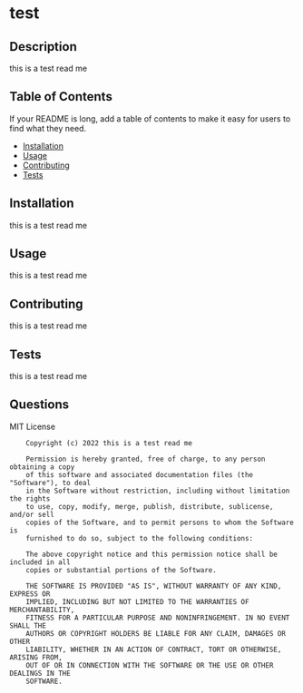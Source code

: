 # test

  ## Description
  
  this is a test read me
  
  ## Table of Contents
  
  If your README is long, add a table of contents to make it easy for users to find what they need.
  
  - [Installation](#installation)
  - [Usage](#usage)
  - [Contributing](#contributing)
  - [Tests](#tests)
  
  ## Installation
  
  this is a test read me
  
  ## Usage

  this is a test read me
  
  ## Contributing
  
  this is a test read me
  
  ## Tests
  
  this is a test read me
  
  ## Questions
  
  MIT License

        Copyright (c) 2022 this is a test read me
        
        Permission is hereby granted, free of charge, to any person obtaining a copy
        of this software and associated documentation files (the "Software"), to deal
        in the Software without restriction, including without limitation the rights
        to use, copy, modify, merge, publish, distribute, sublicense, and/or sell
        copies of the Software, and to permit persons to whom the Software is
        furnished to do so, subject to the following conditions:
        
        The above copyright notice and this permission notice shall be included in all
        copies or substantial portions of the Software.
        
        THE SOFTWARE IS PROVIDED "AS IS", WITHOUT WARRANTY OF ANY KIND, EXPRESS OR
        IMPLIED, INCLUDING BUT NOT LIMITED TO THE WARRANTIES OF MERCHANTABILITY,
        FITNESS FOR A PARTICULAR PURPOSE AND NONINFRINGEMENT. IN NO EVENT SHALL THE
        AUTHORS OR COPYRIGHT HOLDERS BE LIABLE FOR ANY CLAIM, DAMAGES OR OTHER
        LIABILITY, WHETHER IN AN ACTION OF CONTRACT, TORT OR OTHERWISE, ARISING FROM,
        OUT OF OR IN CONNECTION WITH THE SOFTWARE OR THE USE OR OTHER DEALINGS IN THE
        SOFTWARE.